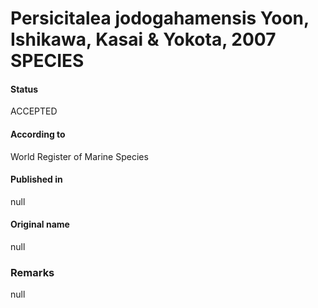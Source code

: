# Persicitalea jodogahamensis Yoon, Ishikawa, Kasai & Yokota, 2007 SPECIES

#### Status
ACCEPTED

#### According to
World Register of Marine Species

#### Published in
null

#### Original name
null

### Remarks
null